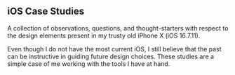 ## iOS Case Studies

A collection of observations, questions, and thought-starters with respect to the design elements present in my trusty old iPhone X (iOS 16.7.11).

Even though I do not have the most current iOS, I still believe that the past can be instructive in guiding future design choices. These studies are a simple case of me working with the tools I have at hand.
